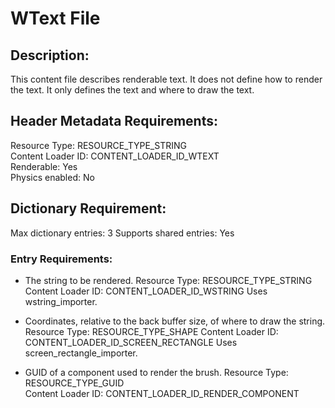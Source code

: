 WText File
==========
## Description:
This content file describes renderable text. It does not define how to render
the text. It only defines the text and where to draw the text.

## Header Metadata Requirements:
Resource Type: RESOURCE_TYPE_STRING  
Content Loader ID: CONTENT_LOADER_ID_WTEXT  
Renderable: Yes  
Physics enabled: No

## Dictionary Requirement:
Max dictionary entries: 3
Supports shared entries: Yes

### Entry Requirements:
* The string to be rendered.
  Resource Type: RESOURCE_TYPE_STRING
  Content Loader ID: CONTENT_LOADER_ID_WSTRING
  Uses wstring_importer.

* Coordinates, relative to the back buffer size, of where to draw the string.
  Resource Type: RESOURCE_TYPE_SHAPE
  Content Loader ID: CONTENT_LOADER_ID_SCREEN_RECTANGLE
  Uses screen_rectangle_importer.

* GUID of a component used to render the brush.
  Resource Type: RESOURCE_TYPE_GUID  
  Content Loader ID: CONTENT_LOADER_ID_RENDER_COMPONENT  
